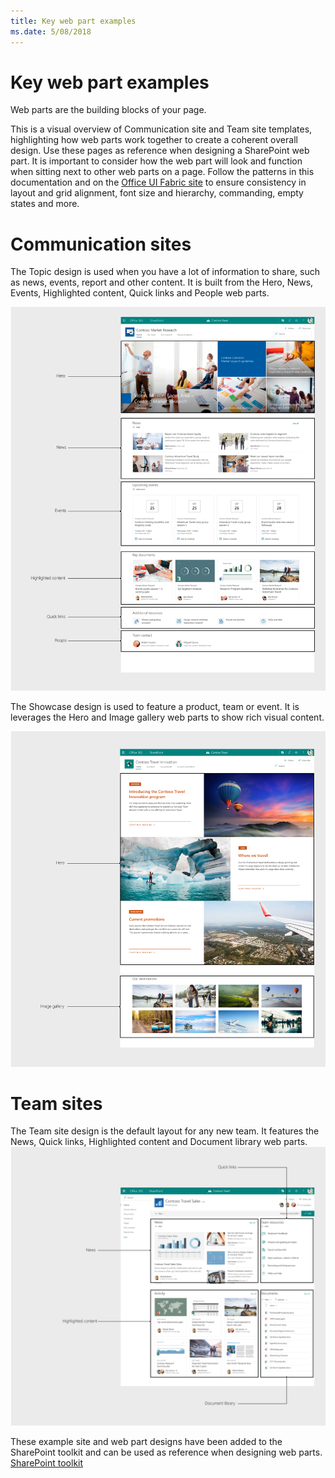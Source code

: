 ```yaml
---
title: Key web part examples
ms.date: 5/08/2018 
---
```


# Key web part examples

Web parts are the building blocks of your page. 

This is a visual overview of Communication site and Team site templates, highlighting how web parts work together to create a coherent overall design. Use these pages as reference when designing a SharePoint web part. It is important to consider how the web part will look and function when sitting next to other web parts on a page. Follow the patterns in this documentation and on the [Office UI Fabric site](https://developer.microsoft.com/en-us/fabric) to ensure consistency in layout and grid alignment, font size and hierarchy, commanding, empty states and more.


# Communication sites

The Topic design is used when you have a lot of information to share, such as news, events, report and other content. It is built from the Hero, News, Events, Highlighted content, Quick links and People web parts.

![Topic site homepage](../images/sites_topic.png) 


The Showcase design is used to feature a product, team or event. It is leverages the Hero and Image gallery web parts to show rich visual content.


![Showcase site homepage](../images/sites_showcase.png) 

# Team sites

The Team site design is the default layout for any new team. It features the News, Quick links, Highlighted content and Document library web parts.
![Team site homepage](../images/sites_teamsite.png) 

These example site and web part designs have been added to the SharePoint toolkit and can be used as reference when designing web parts.
[SharePoint toolkit](https://developer.microsoft.com/en-us/fabric#/resources)
